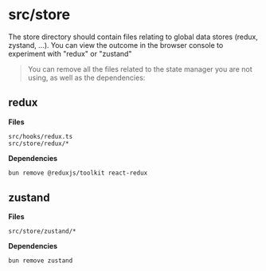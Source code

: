 # src/store

The store directory should contain files relating to global data stores (redux, zystand, ...). You can view the outcome in the browser console to experiment with "redux" or "zustand"

> You can remove all the files related to the state manager you are not using, as well as the dependencies:

## redux

**Files**
```
src/hooks/redux.ts
src/store/redux/*
```

**Dependencies**
```bash
bun remove @reduxjs/toolkit react-redux
```

## zustand

**Files**
```
src/store/zustand/*
```

**Dependencies**
```bash
bun remove zustand
```
